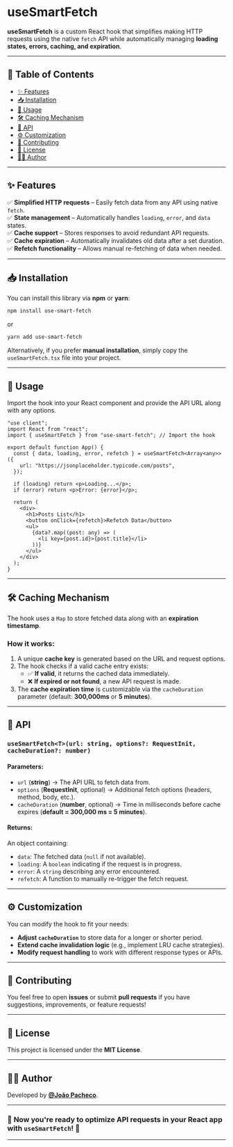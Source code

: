 # **useSmartFetch**

**useSmartFetch** is a custom React hook that simplifies making HTTP requests using the native `fetch` API while automatically managing **loading states, errors, caching, and expiration**.

---

## 📖 **Table of Contents**

- [✨ Features](#-features)
- [📥 Installation](#-installation)
- [🚀 Usage](#-usage)
- [🛠 Caching Mechanism](#-caching-mechanism)
- [📌 API](#-api)
- [⚙️ Customization](#-customization)
- [🤝 Contributing](#-contributing)
- [📜 License](#-license)
- [👨‍💻 Author](#-author)

---

## ✨ **Features**

✅ **Simplified HTTP requests** – Easily fetch data from any API using native `fetch`.  
✅ **State management** – Automatically handles `loading`, `error`, and `data` states.  
✅ **Cache support** – Stores responses to avoid redundant API requests.  
✅ **Cache expiration** – Automatically invalidates old data after a set duration.  
✅ **Refetch functionality** – Allows manual re-fetching of data when needed.

---

## 📥 **Installation**

You can install this library via **npm** or **yarn**:

```bash
npm install use-smart-fetch
```

or

```bash
yarn add use-smart-fetch
```

Alternatively, if you prefer **manual installation**, simply copy the `useSmartFetch.tsx` file into your project.

---

## 🚀 **Usage**

Import the hook into your React component and provide the API URL along with any options.

```tsx
"use client";
import React from "react";
import { useSmartFetch } from "use-smart-fetch"; // Import the hook

export default function App() {
  const { data, loading, error, refetch } = useSmartFetch<Array<any>>({
    url: "https://jsonplaceholder.typicode.com/posts",
  });

  if (loading) return <p>Loading...</p>;
  if (error) return <p>Error: {error}</p>;

  return (
    <div>
      <h1>Posts List</h1>
      <button onClick={refetch}>Refetch Data</button>
      <ul>
        {data?.map((post: any) => (
          <li key={post.id}>{post.title}</li>
        ))}
      </ul>
    </div>
  );
}
```

---

## 🛠 **Caching Mechanism**

The hook uses a `Map` to store fetched data along with an **expiration timestamp**.

### **How it works:**

1. A unique **cache key** is generated based on the URL and request options.
2. The hook checks if a valid cache entry exists:
   - ✅ **If valid**, it returns the cached data immediately.
   - ❌ **If expired or not found**, a new API request is made.
3. The **cache expiration time** is customizable via the `cacheDuration` parameter (default: **300,000ms** or **5 minutes**).

---

## 📌 **API**

### `useSmartFetch<T>(url: string, options?: RequestInit, cacheDuration?: number)`

#### **Parameters:**

- `url` (**string**) → The API URL to fetch data from.
- `options` (**RequestInit**, optional) → Additional fetch options (headers, method, body, etc.).
- `cacheDuration` (**number**, optional) → Time in milliseconds before cache expires (**default = 300,000 ms = 5 minutes**).

#### **Returns:**

An object containing:

- `data`: The fetched data (`null` if not available).
- `loading`: A `boolean` indicating if the request is in progress.
- `error`: A `string` describing any error encountered.
- `refetch`: A function to manually re-trigger the fetch request.

---

## ⚙️ **Customization**

You can modify the hook to fit your needs:

- **Adjust `cacheDuration`** to store data for a longer or shorter period.
- **Extend cache invalidation logic** (e.g., implement LRU cache strategies).
- **Modify request handling** to work with different response types or APIs.

---

## 🤝 **Contributing**

You feel free to open **issues** or submit **pull requests** if you have suggestions, improvements, or feature requests!

---

## 📜 **License**

This project is licensed under the **MIT License**.

---

## 👨‍💻 **Author**

Developed by **[@João Pacheco](https://github.com/Joao-Pacheco)**.

---

### 🚀 **Now you're ready to optimize API requests in your React app with `useSmartFetch`!** 🚀

---
